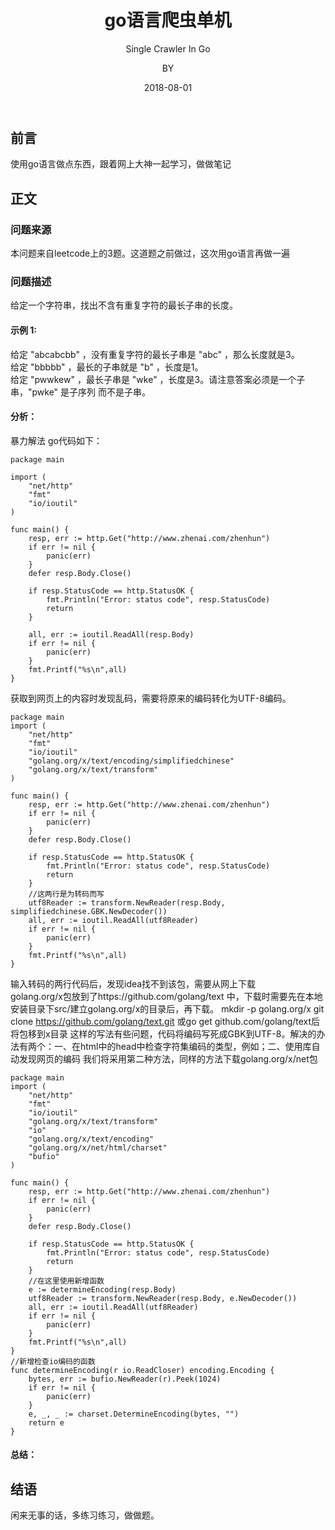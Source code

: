 ﻿---
layout:     post
title:      go语言爬虫单机
subtitle:   Single Crawler In Go
date:       2018-08-01
author:     BY
header-img: img/post-bg-universe.jpg
catalog: true
tags:
    - Blog
---


## 前言

使用go语言做点东西，跟着网上大神一起学习，做做笔记

## 正文

### 问题来源

本问题来自leetcode上的3题。这道题之前做过，这次用go语言再做一遍

### 问题描述

给定一个字符串，找出不含有重复字符的最长子串的长度。

#### 示例 1:
给定 "abcabcbb" ，没有重复字符的最长子串是 "abc" ，那么长度就是3。  
给定 "bbbbb" ，最长的子串就是 "b" ，长度是1。  
给定 "pwwkew" ，最长子串是 "wke" ，长度是3。请注意答案必须是一个子串，"pwke" 是子序列  而不是子串。  
#### 分析：
暴力解法
go代码如下：  
```
package main

import (
	"net/http"
	"fmt"
	"io/ioutil"
)

func main() {
	resp, err := http.Get("http://www.zhenai.com/zhenhun")
	if err != nil {
		panic(err)
	}
	defer resp.Body.Close()

	if resp.StatusCode == http.StatusOK {
		fmt.Println("Error: status code", resp.StatusCode)
		return
	}

	all, err := ioutil.ReadAll(resp.Body)
	if err != nil {
		panic(err)
	}
	fmt.Printf("%s\n",all)
}
```  
获取到网页上的内容时发现乱码，需要将原来的编码转化为UTF-8编码。
```
package main
import (
	"net/http"
	"fmt"
	"io/ioutil"
	"golang.org/x/text/encoding/simplifiedchinese"
	"golang.org/x/text/transform"
)

func main() {
	resp, err := http.Get("http://www.zhenai.com/zhenhun")
	if err != nil {
		panic(err)
	}
	defer resp.Body.Close()

	if resp.StatusCode == http.StatusOK {
		fmt.Println("Error: status code", resp.StatusCode)
		return
	}
	//这两行是为转码而写
	utf8Reader := transform.NewReader(resp.Body, simplifiedchinese.GBK.NewDecoder())
	all, err := ioutil.ReadAll(utf8Reader)
	if err != nil {
		panic(err)
	}
	fmt.Printf("%s\n",all)
}
```
输入转码的两行代码后，发现idea找不到该包，需要从网上下载  
golang.org/x包放到了https://github.com/golang/text 中，下载时需要先在本地安装目录下src/建立golang.org/x的目录后，再下载。
mkdir -p golang.org/x
git clone https://github.com/golang/text.git 或go get github.com/golang/text后将包移到x目录
这样的写法有些问题，代码将编码写死成GBK到UTF-8。解决的办法有两个：一、在html中的head中检查字符集编码的类型，例如<meta http-equiv="Content-Type" content="text/html; charset=gbk">；二、使用库自动发现网页的编码
我们将采用第二种方法，同样的方法下载golang.org/x/net包
```
package main
import (
	"net/http"
	"fmt"
	"io/ioutil"
	"golang.org/x/text/transform"
	"io"
	"golang.org/x/text/encoding"
	"golang.org/x/net/html/charset"
	"bufio"
)

func main() {
	resp, err := http.Get("http://www.zhenai.com/zhenhun")
	if err != nil {
		panic(err)
	}
	defer resp.Body.Close()

	if resp.StatusCode == http.StatusOK {
		fmt.Println("Error: status code", resp.StatusCode)
		return
	}
	//在这里使用新增函数
	e := determineEncoding(resp.Body)
	utf8Reader := transform.NewReader(resp.Body, e.NewDecoder())
	all, err := ioutil.ReadAll(utf8Reader)
	if err != nil {
		panic(err)
	}
	fmt.Printf("%s\n",all)
}
//新增检查io编码的函数
func determineEncoding(r io.ReadCloser) encoding.Encoding {
	bytes, err := bufio.NewReader(r).Peek(1024)
	if err != nil {
		panic(err)
	}
	e, _, _ := charset.DetermineEncoding(bytes, "")
	return e
}
```
#### 总结：


## 结语
闲来无事的话，多练习练习，做做题。
